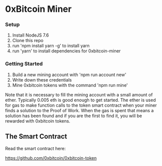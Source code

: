 
# 0xBitcoin Miner

### Setup
1. Install NodeJS 7.6
2. Clone this repo
3. run 'npm install yarn -g' to install yarn
4. run 'yarn' to install dependencies for 0xbitcoin-miner


### Getting Started
1. Build a new mining account with 'npm run account new'
2. Write down these credentials
3. Mine 0xbitcoin tokens with the command 'npm run mine'

Note that it is necessary to fill the mining account with a small amount of ether.  Typically 0.005 eth is good enough to get started.  The ether is used for gas to make function calls to the token smart contract when your miner finds a solution to the Proof of Work.  When the gas is spent that means a solution has been found and if you are the first to find it, you will be rewarded with 0xbitcoin tokens.  

## The Smart Contract 
Read the smart contract here: 

https://github.com/0xbitcoin/0xbitcoin-token
